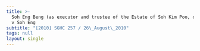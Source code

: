 ```yaml
---
title: >-
  Soh Eng Beng (as executor and trustee of the Estate of Soh Kim Poo, deceased)
  v Soh Eng
subtitle: "[2010] SGHC 257 / 26\_August\_2010"
tags: null
layout: single
---
```


